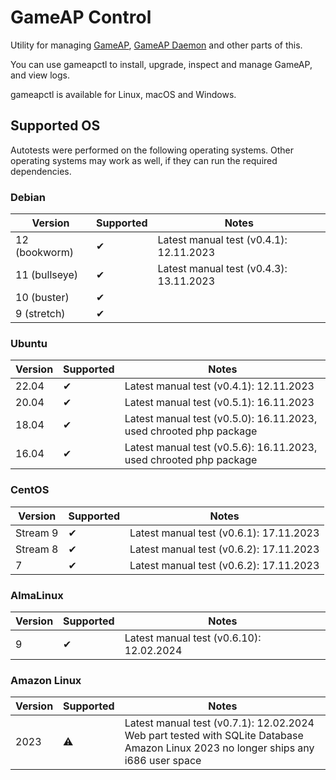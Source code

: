 # GameAP Control

Utility for managing [GameAP](https://gameap.ru), [GameAP Daemon](https://github.com/gameap/daemon) and other parts of this.

You can use gameapctl to install, upgrade, inspect and manage GameAP, and view logs.

gameapctl is available for Linux, macOS and Windows.

## Supported OS

Autotests were performed on the following operating systems. 
Other operating systems may work as well, if they can run the required dependencies.

### Debian

| Version       | Supported | Notes                                   |
|---------------|-----------|-----------------------------------------|
| 12 (bookworm) | ✔         | Latest manual test (v0.4.1): 12.11.2023 |
| 11 (bullseye) | ✔         | Latest manual test (v0.4.3): 13.11.2023 |
| 10 (buster)   | ✔         |                                         |
| 9 (stretch)   | ✔         |                                         | 

### Ubuntu

| Version | Supported | Notes                                                              |
|---------|----------|--------------------------------------------------------------------|
| 22.04   | ✔        | Latest manual test (v0.4.1): 12.11.2023                            |
| 20.04   | ✔        | Latest manual test (v0.5.1): 16.11.2023                            |
| 18.04   | ✔        | Latest manual test (v0.5.0): 16.11.2023, used chrooted php package |
| 16.04   | ✔        | Latest manual test (v0.5.6): 16.11.2023, used chrooted php package |

### CentOS

| Version  | Supported | Notes                                   |
|----------|----------|-----------------------------------------|
| Stream 9 | ✔        | Latest manual test (v0.6.1): 17.11.2023 |
| Stream 8 | ✔        | Latest manual test (v0.6.2): 17.11.2023 |
| 7        | ✔        | Latest manual test (v0.6.2): 17.11.2023 |

### AlmaLinux

| Version | Supported | Notes                                    |
|---------|----------|------------------------------------------|
| 9       | ✔        | Latest manual test (v0.6.10): 12.02.2024 |

### Amazon Linux

| Version | Supported | Notes                                                                                                                                      |
|---------|-----------|--------------------------------------------------------------------------------------------------------------------------------------------|
| 2023    | ⚠️        | Latest manual test (v0.7.1): 12.02.2024<br/>Web part tested with SQLite Database<br/>Amazon Linux 2023 no longer ships any i686 user space |
